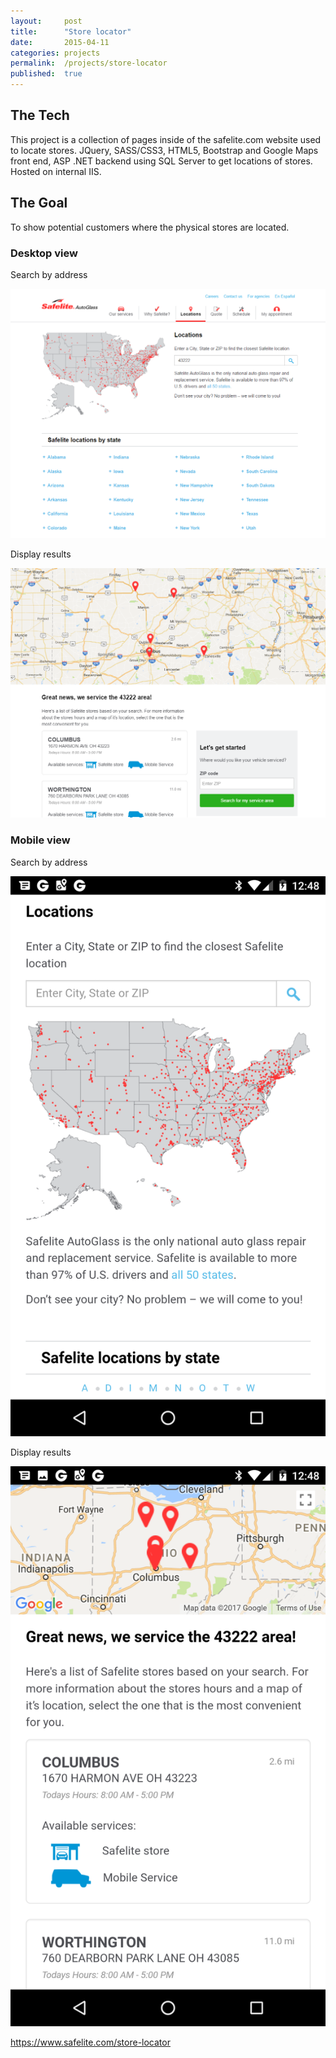 ```yaml
---
layout:     post
title:      "Store locator"
date:       2015-04-11
categories: projects
permalink:  /projects/store-locator
published:  true
---
```

## The Tech
This project is a collection of pages inside of the safelite.com website used to locate stores. JQuery, SASS/CSS3, HTML5, Bootstrap and Google Maps front end, ASP .NET backend using SQL Server to get locations of stores. Hosted on internal IIS.

## The Goal
To show potential customers where the physical stores are located.

### Desktop view

Search by address

![Image](/assets/images/posts/store-locator-1.png)

Display results

![Image](/assets/images/posts/store-locator-2.png)

### Mobile view

Search by address

![Image](/assets/images/posts/store-locator-3.png)

Display results

![Image](/assets/images/posts/store-locator-4.png)

<https://www.safelite.com/store-locator>